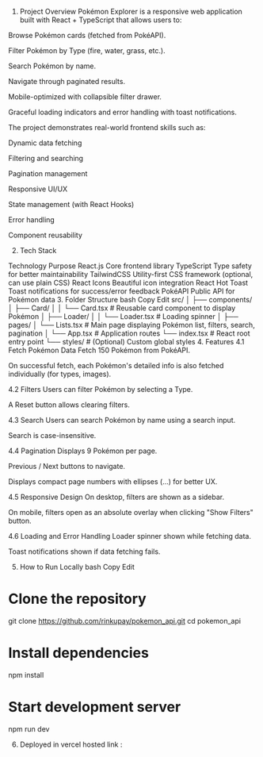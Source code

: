 1. Project Overview
Pokémon Explorer is a responsive web application built with React + TypeScript that allows users to:

Browse Pokémon cards (fetched from PokéAPI).

Filter Pokémon by Type (fire, water, grass, etc.).

Search Pokémon by name.

Navigate through paginated results.

Mobile-optimized with collapsible filter drawer.

Graceful loading indicators and error handling with toast notifications.

The project demonstrates real-world frontend skills such as:

Dynamic data fetching

Filtering and searching

Pagination management

Responsive UI/UX

State management (with React Hooks)

Error handling

Component reusability

2. Tech Stack

Technology	Purpose
React.js	Core frontend library
TypeScript	Type safety for better maintainability
TailwindCSS	Utility-first CSS framework (optional, can use plain CSS)
React Icons	Beautiful icon integration
React Hot Toast	Toast notifications for success/error feedback
PokéAPI	Public API for Pokémon data
3. Folder Structure
bash
Copy
Edit
src/
│
├── components/
│   ├── Card/
│   │   └── Card.tsx     # Reusable card component to display Pokémon
│   ├── Loader/
│   │   └── Loader.tsx   # Loading spinner
│
├── pages/
│   └── Lists.tsx        # Main page displaying Pokémon list, filters, search, pagination
│
└── App.tsx              # Application routes
└── index.tsx            # React root entry point
└── styles/              # (Optional) Custom global styles
4. Features
4.1 Fetch Pokémon Data
Fetch 150 Pokémon from PokéAPI.

On successful fetch, each Pokémon's detailed info is also fetched individually (for types, images).

4.2 Filters
Users can filter Pokémon by selecting a Type.

A Reset button allows clearing filters.

4.3 Search
Users can search Pokémon by name using a search input.

Search is case-insensitive.

4.4 Pagination
Displays 9 Pokémon per page.

Previous / Next buttons to navigate.

Displays compact page numbers with ellipses (...) for better UX.

4.5 Responsive Design
On desktop, filters are shown as a sidebar.

On mobile, filters open as an absolute overlay when clicking "Show Filters" button.

4.6 Loading and Error Handling
Loader spinner shown while fetching data.

Toast notifications shown if data fetching fails.




5. How to Run Locally
bash
Copy
Edit
# Clone the repository
git clone https://github.com/rinkupay/pokemon_api.git
cd pokemon_api

# Install dependencies
npm install

# Start development server
npm run dev



6. Deployed in vercel 
 hosted link : 

